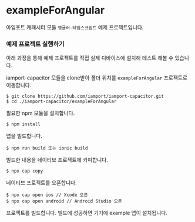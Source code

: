 # exampleForAngular

아임포트 캐패시터 모듈 `앵귤러-타입스크립트` 예제 프로젝트입니다.

### 예제 프로젝트 실행하기
아래 과정을 통해 예제 프로젝트를 직접 실제 디바이스에 설치해 테스트 해볼 수 있습니다.

iamport-capacitor 모듈을 clone받아 폴더 위치를 `exampleForAngular` 프로젝트로 이동합니다.

```
$ git clone https://github.com/iamport/iamport-capacitor.git
$ cd ./iamport-capacitor/exampleForAngular
```

필요한 npm 모듈을 설치합니다.

```
$ npm install
```

앱을 빌드합니다.

```
$ npm run build 또는 ionic build
```

빌드한 내용을 네이티브 프로젝트에 카피합니다.

```
$ npx cap copy
```

네이티브 프로젝트를 오픈합니다.

```
$ npx cap open ios // Xcode 오픈
$ npx cap open android // Android Studio 오픈
```

프로젝트를 빌드합니다. 빌드에 성공하면 기기에 example 앱이 설치됩니다.
